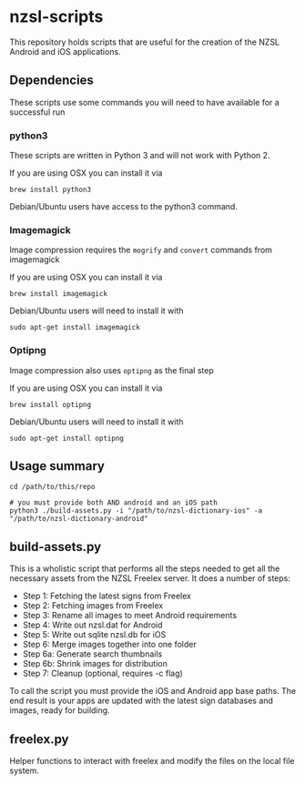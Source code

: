 # nzsl-scripts

This repository holds scripts that are useful for the creation of the NZSL Android and iOS applications.

## Dependencies

These scripts use some commands you will need to have available for a successful run

### python3

These scripts are written in Python 3 and will not work with Python 2.

If you are using OSX you can install it via

```
brew install python3
```

Debian/Ubuntu users have access to the python3 command.

### Imagemagick

Image compression requires the `mogrify` and `convert` commands from imagemagick

If you are using OSX you can install it via
```
brew install imagemagick
```

Debian/Ubuntu users will need to install it with
```
sudo apt-get install imagemagick
```

### Optipng

Image compression also uses `optipng` as the final step

If you are using OSX you can install it via
```
brew install optipng
```

Debian/Ubuntu users will need to install it with
```
sudo apt-get install optipng
```

## Usage summary

```
cd /path/to/this/repo

# you must provide both AND android and an iOS path
python3 ./build-assets.py -i "/path/to/nzsl-dictionary-ios" -a "/path/to/nzsl-dictionary-android"
```

## build-assets.py

This is a wholistic script that performs all the steps needed to get all the necessary assets from the NZSL Freelex server. It does a number of steps:

* Step 1: Fetching the latest signs from Freelex
* Step 2: Fetching images from Freelex
* Step 3: Rename all images to meet Android requirements
* Step 4: Write out nzsl.dat for Android
* Step 5: Write out sqlite nzsl.db for iOS
* Step 6: Merge images together into one folder
* Step 6a: Generate search thumbnails
* Step 6b: Shrink images for distribution
* Step 7: Cleanup (optional, requires -c flag)

To call the script you must provide the iOS and Android app base paths. The end result is your apps are updated with the latest sign databases and images, ready for building.

## freelex.py

Helper functions to interact with freelex and modify the files on the local file system.
